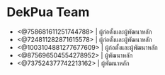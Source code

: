 # DekPua Team
- <@758681611251744788> | ผู้ก่อตั้งและผู้พัฒนาหลัก
- <@724811282871615578> | ผู้ก่อตั้งและผู้พัฒนาหลัก
- <@1003104881277677609> | ผู้ก่อตั้งและผู้พัฒนาหลัก
- <@875696504554278952> | ผู้พัฒนาหลัก
- <@737524377742213162> | ผู้พัฒนาหลัก
